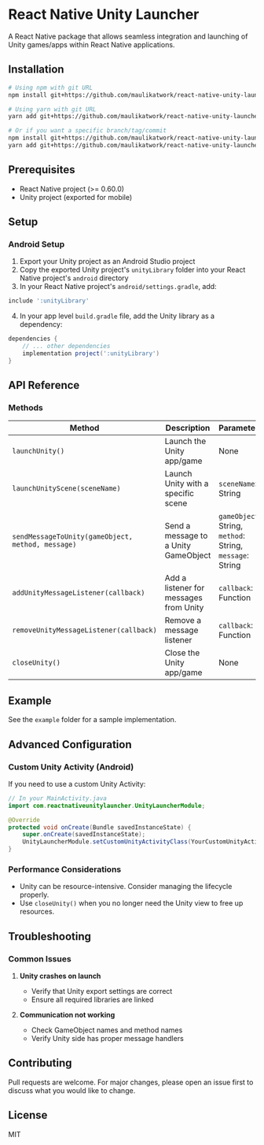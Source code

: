 # React Native Unity Launcher

A React Native package that allows seamless integration and launching of Unity games/apps within React Native applications.

## Installation

```sh
# Using npm with git URL
npm install git+https://github.com/maulikatwork/react-native-unity-launcher.git

# Using yarn with git URL
yarn add git+https://github.com/maulikatwork/react-native-unity-launcher.git

# Or if you want a specific branch/tag/commit
npm install git+https://github.com/maulikatwork/react-native-unity-launcher.git#branch-name
yarn add git+https://github.com/maulikatwork/react-native-unity-launcher.git#branch-name
```

## Prerequisites

- React Native project (>= 0.60.0)
- Unity project (exported for mobile)

## Setup

### Android Setup

1. Export your Unity project as an Android Studio project
2. Copy the exported Unity project's `unityLibrary` folder into your React Native project's `android` directory
3. In your React Native project's `android/settings.gradle`, add:

```gradle
include ':unityLibrary'
```

4. In your app level `build.gradle` file, add the Unity library as a dependency:

```gradle
dependencies {
    // ... other dependencies
    implementation project(':unityLibrary')
}
```

## API Reference

### Methods

| Method | Description | Parameters |
|--------|-------------|------------|
| `launchUnity()` | Launch the Unity app/game | None |
| `launchUnityScene(sceneName)` | Launch Unity with a specific scene | `sceneName`: String |
| `sendMessageToUnity(gameObject, method, message)` | Send a message to a Unity GameObject | `gameObject`: String, `method`: String, `message`: String |
| `addUnityMessageListener(callback)` | Add a listener for messages from Unity | `callback`: Function |
| `removeUnityMessageListener(callback)` | Remove a message listener | `callback`: Function |
| `closeUnity()` | Close the Unity app/game | None |

## Example

See the `example` folder for a sample implementation.

## Advanced Configuration

### Custom Unity Activity (Android)

If you need to use a custom Unity Activity:

```java
// In your MainActivity.java
import com.reactnativeunitylauncher.UnityLauncherModule;

@Override
protected void onCreate(Bundle savedInstanceState) {
    super.onCreate(savedInstanceState);
    UnityLauncherModule.setCustomUnityActivityClass(YourCustomUnityActivity.class);
}
```

### Performance Considerations

- Unity can be resource-intensive. Consider managing the lifecycle properly.
- Use `closeUnity()` when you no longer need the Unity view to free up resources.

## Troubleshooting

### Common Issues

1. **Unity crashes on launch**
   - Verify that Unity export settings are correct
   - Ensure all required libraries are linked

2. **Communication not working**
   - Check GameObject names and method names
   - Verify Unity side has proper message handlers

## Contributing

Pull requests are welcome. For major changes, please open an issue first to discuss what you would like to change.

## License

MIT
